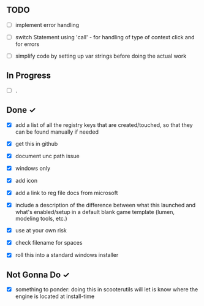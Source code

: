 TODO
----
- [ ] implement error handling
- [ ] switch Statement using 'call' - for handling of type of context click and for errors 
- [ ] simplify code by setting up var strings before doing the actual work


In Progress
-----------
- [ ] .

Done ✓
------
- [x] add a list of all the registry keys that are created/touched, so that they can be found manually if needed
- [x] get this in github
- [x] document unc path issue
- [x] windows only
- [x] add icon
- [x] add a link to reg file docs from microsoft
- [x] include a description of the difference between what this launched and what's enabled/setup in a default blank game template (lumen, modeling tools, etc.) 
- [x] use at your own risk
- [x] check filename for spaces
- [x] roll this into a standard windows installer


Not Gonna Do ✓
------
- [x] something to ponder: doing this in scooterutils will let is know where the engine is located at install-time
